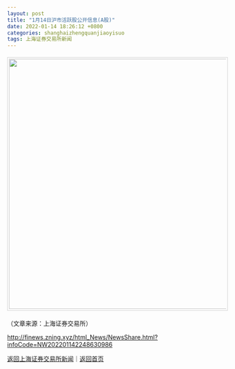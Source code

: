 ```yaml
---
layout: post
title: "1月14日沪市活跃股公开信息(A股)"
date: 2022-01-14 18:26:12 +0800
categories: shanghaizhengquanjiaoyisuo
tags: 上海证券交易所新闻
---
```

<center><img src="https://dfscdn.dfcfw.com/download/D25723708391889814077_w858h11471.jpg" width="580" emheight="7751" orginial_src="https://dfscdn.dfcfw.com/download/D25723708391889814077_w858h11471_o.jpg" style="border:#d1d1d1 1px solid;padding:3px;margin:5px 0;" /></center><p class="em_media">（文章来源：上海证券交易所）</p>

<http://finews.zning.xyz/html_News/NewsShare.html?infoCode=NW202201142248630986>

[返回上海证券交易所新闻](//finews.withounder.com/category/shanghaizhengquanjiaoyisuo.html)｜[返回首页](//finews.withounder.com/)